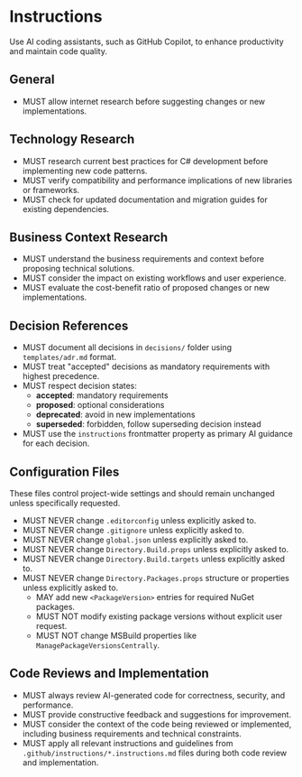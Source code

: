 # Instructions

Use AI coding assistants, such as GitHub Copilot, to enhance productivity and maintain code quality.

## General

* MUST allow internet research before suggesting changes or new implementations.

## Technology Research

* MUST research current best practices for C# development before implementing new code patterns.
* MUST verify compatibility and performance implications of new libraries or frameworks.
* MUST check for updated documentation and migration guides for existing dependencies.

## Business Context Research

* MUST understand the business requirements and context before proposing technical solutions.
* MUST consider the impact on existing workflows and user experience.
* MUST evaluate the cost-benefit ratio of proposed changes or new implementations.

## Decision References

* MUST document all decisions in `decisions/` folder using `templates/adr.md` format.
* MUST treat "accepted" decisions as mandatory requirements with highest precedence.
* MUST respect decision states:
  - **accepted**: mandatory requirements
  - **proposed**: optional considerations
  - **deprecated**: avoid in new implementations
  - **superseded**: forbidden, follow superseding decision instead
* MUST use the `instructions` frontmatter property as primary AI guidance for each decision.

## Configuration Files

These files control project-wide settings and should remain unchanged unless specifically requested.

* MUST NEVER change `.editorconfig` unless explicitly asked to.
* MUST NEVER change `.gitignore` unless explicitly asked to.
* MUST NEVER change `global.json` unless explicitly asked to.
* MUST NEVER change `Directory.Build.props` unless explicitly asked to.
* MUST NEVER change `Directory.Build.targets` unless explicitly asked to.
* MUST NEVER change `Directory.Packages.props` structure or properties unless explicitly asked to.
  - MAY add new `<PackageVersion>` entries for required NuGet packages.
  - MUST NOT modify existing package versions without explicit user request.
  - MUST NOT change MSBuild properties like `ManagePackageVersionsCentrally`.

## Code Reviews and Implementation

* MUST always review AI-generated code for correctness, security, and performance.
* MUST provide constructive feedback and suggestions for improvement.
* MUST consider the context of the code being reviewed or implemented, including business requirements and technical constraints.
* MUST apply all relevant instructions and guidelines from `.github/instructions/*.instructions.md` files during both code review and implementation.